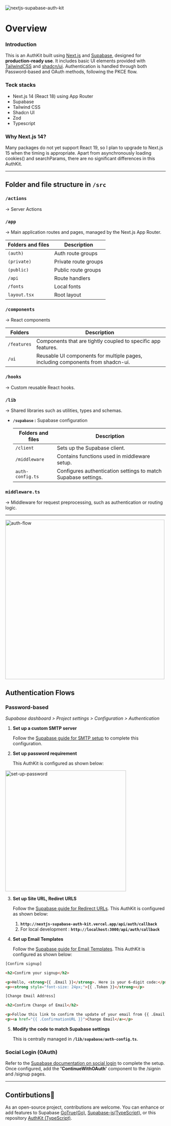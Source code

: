 ![nextjs-supabase-auth-kit](https://github.com/user-attachments/assets/eec5e637-e244-450b-8083-b045e91d8b1f)

# Overview

### Introduction

This is an AuthKit built using [Next.js](https://nextjs.org) and [Supabase](https://supabase.com), designed for **production-ready use**. It includes basic UI elements provided with [TailwindCSS](https://tailwindcss.com) and [shadcn/ui](https://ui.shadcn.com). Authentication is handled through both Password-based and OAuth methods, following the PKCE flow.

### Teck stacks

- Next.js 14 (React 18) using App Router
- Supabase
- Tailwind CSS
- Shadcn UI
- Zod
- Typescript

### Why Next.js 14?

Many packages do not yet support React 19, so I plan to upgrade to Next.js 15 when the timing is appropriate. Apart from asynchronously loading cookies() and searchParams, there are no significant differences in this AuthKit.

---


## Folder and file structure in `/src`

### **`/actions`**

→ Server Actions

### **`/app`**

→ Main application routes and pages, managed by the Next.js App Router.

| **Folders and files** | **Description** |
| --- | --- |
| `(auth)` | Auth route groups |
| `(private)` | Private route groups |
| `(public)` | Public route groups |
| `/api` | Route handlers |
| `/fonts` | Local fonts |
| `layout.tsx` | Root layout |

### **`/components`**

→ React components

| **Folders** | **Description** |
| --- | --- |
| `/features` | Components that are tightly coupled to specific app features. |
| `/ui` | Reusable UI components for multiple pages, including components from shadcn-ui. |

### **`/hooks`**

→ Custom reusable React hooks.

### **`/lib`**

→ Shared libraries such as utilities, types and schemas.

- **`/supabase` :** Supabase configuration
    
    
    | **Folders and files** | **Description** |
    | --- | --- |
    | `/client` | Sets up the Supabase client. |
    | `/middleware` | Contains functions used in middleware setup. |
    | `auth-config.ts` | Configures authentication settings to match Supabase settings. |

### **`middleware.ts`**

→ Middleware for request preprocessing, such as authentication or routing logic.

---

<img width="500" alt="auth-flow" src="https://github.com/user-attachments/assets/0b5847e1-f61e-41f8-9b5c-7d37605d295c">


## Authentication Flows

### Password-based

*Supabase dashboard > Project settings > Configuration > Authentication*

1. **Set up a custom SMTP server**

   Follow the [Supabase guide for SMTP setup](https://supabase.com/docs/guides/auth/auth-smtp) to complete this configuration.
2. **Set up password requirement**
   
   This AuthKit is configured as shown below:
   
  <img width="379" alt="set-up-password" src="https://github.com/user-attachments/assets/430fcc29-1968-43bc-8b4d-91c96a74beaf">

3. **Set up Site URL, Rediret URLS**
   
   Follow the [Supabase guide for Redirect URLs](https://supabase.com/docs/guides/auth/redirect-urls).
   This AuthKit is configured as shown below:

   1. **`http://nextjs-supabase-auth-kit.vercel.app/api/auth/callback`**
   2. For local development : **`http://localhost:3000/api/auth/callback`**
   
5. **Set up Email Templates**
   
   Follow the [Supabase guide for Email Templates](https://supabase.com/docs/guides/auth/auth-email-templates).
   This AuthKit is configured as shown below:

  ```html
  [Confirm signup]

  <h2>Confirm your signup</h2>
  
  <p>Hello, <strong>{{ .Email }}</strong>. Here is your 6-digit code:</p>
  <p><strong style="font-size: 24px;">{{ .Token }}</strong></p>
  ```

  ```html
  [Change Email Address]

  <h2>Confirm Change of Email</h2>
  
  <p>Follow this link to confirm the update of your email from {{ .Email }} to {{ .NewEmail }}:</p>
  <p><a href="{{ .ConfirmationURL }}">Change Email</a></p>
  ```
   
5. **Modify the code to match Supabase settings**
   
   This is centrally managed in **`/lib/supabase/auth-config.ts`**.

### Social Login (OAuth)

Refer to the [Supabase documentation on social login](https://supabase.com/docs/guides/auth/social-login) to complete the setup. Once configured, add the **'ContinueWithOAuth'** component to the /signin and /signup pages.

---

## Contirbutions🚀

As an open-source project, contributions are welcome. You can enhance or add features to Supabase [GoTrue(Go)](https://github.com/supabase/auth), [Supabase-js(TypeScript)](https://github.com/supabase/supabase-js), or this repository [AuthKit (TypeScript)](https://github.com/bytaesu/nextjs-supabase-auth-kit).

